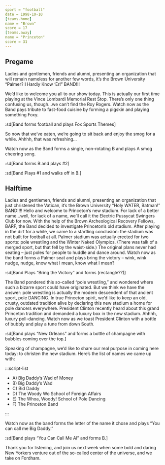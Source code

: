 ```yaml
---
sport = "football"
date = 1998-10-10
[teams.home]
name = "Brown"
score = 17
[teams.away]
name = "Princeton"
score = 31
---
```


## Pregame

Ladies and gentlemen, friends and alumni, presenting an organization that will remain nameless for another few words, it’s the Brown University “Palmer? I Hardly Know ‘Er!” BAND!!!

We’d like to welcome you all to our show today. This is actually our first time playing at the Vince Lombardi Memorial Rest Stop. There’s only one thing confusing us, though…we can’t find the Roy Rogers. Watch now as the Band pays tribute to fast-food cuisine by forming a pigskin and playing something Foxy.

:sd[Band forms football and plays Fox Sports Themes]

So now that we’ve eaten, we’re going to sit back and enjoy the smog for a while. Ahhhh, that was refreshing…

Watch now as the Band forms a single, non-rotating B and plays A smog cheering song.

:sd[Band forms B and plays #2]

:sd[Band Plays #1 and walks off in B.]

## Halftime

Ladies and gentlemen, friends and alumni, presenting an organization that just christened the Vatican, it’s the Brown University “Holy WATER, Batman!” BAND!!!! Hello and welcome to Princeton’s new stadium. For lack of a better name…well, for lack of a name, we’ll call it the Electric Pussycat Swingers Club for now. With the help of the Brown Archeological Recovery Fellows, BARF, the Band decided to investigate Princeton’s old stadium. After playing in the dirt for a while, we came to a startling conclusion: the stadium was not built for football at all. Palmer stadium was actually erected for two sports: pole wrestling and the Winter Naked Olympics. (There was talk of a merged sport, but that fell by the waist-side.) The original plans never had seating – just poles for people to huddle and dance around. Watch now as the band forms a Palmer seat and plays bring the victory – wink, wink nudge, nudge, know what I mean, know what I mean?

:sd[Band Plays “Bring the Victory” and forms (rectangle??)]

The Band pondered this so-called “pole wrestling,” and wondered where such a bizarre sport could have originated. But we think we have the answer: pole wrestling is actually the modern descendent of that ancient sport, pole DANCING. In true Princeton spirit, we’d like to keep an old, crusty, outdated tradition alive by declaring this new stadium a home for pole dancers everywhere. President Clinton recently heard about this grand Princeton tradition and demanded a luxury box in the new stadium. Ahhhh, luxury poll-dancing. Watch now as we toast President Clinton with a bottle of bubbly and play a tune from down South.

:sd[Band plays “New Orleans” and forms a bottle of champagne with bubbles coming over the top.]

Speaking of champagne, we’d like to share our real purpose in coming here today: to christen the new stadium. Here’s the list of names we came up with:

:::script-list

- A) Big Daddy’s Wad of Money
- B) Big Daddy’s Wad
- C) Bid Daddy
- D) The Woody Wo School of Foreign Affairs
- E) The Whoa, Woody! School of Pole Dancing
- F) The Princeton Band

:::

Watch now as the band forms the letter of the name it chose and plays “You can call me Big Daddy.”

:sd[Band plays “You Can Call Me Al” and forms B.]

Thank you for listening, and join us next week when some bold and daring New Yorkers venture out of the so-called center of the universe, and we take on Fordham.
